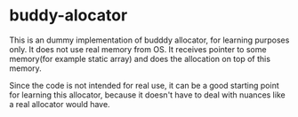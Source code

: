 # buddy-alocator
This is an dummy implementation of budddy allocator, for learning purposes
only. It does not use real memory from OS. It receives pointer to some
memory(for example static array) and does the allocation on top of this memory.

Since the code is not intended for real use, it can be a good starting point
for learning this allocator, because it doesn't have to deal with nuances
like a real allocator would have.

